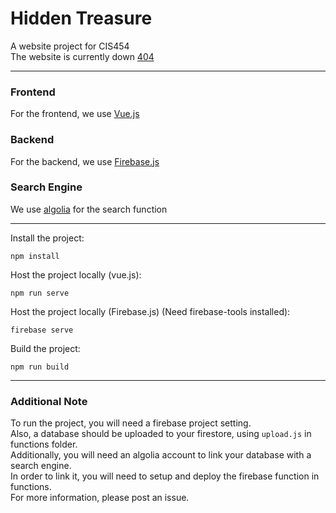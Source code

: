 # Hidden Treasure

A website project for CIS454  
The website is currently down [404](http://hidden-treasure.online/)  

------  

### Frontend  

For the frontend, we use [Vue.js](https://vuejs.org/)  

### Backend  

For the backend, we use [Firebase.js](https://firebase.google.com/)  

### Search Engine  

We use [algolia](https://www.algolia.com/) for the search function  

------  

Install the project:  
```
npm install
```

Host the project locally (vue.js):  
```
npm run serve
```
Host the project locally (Firebase.js) (Need firebase-tools installed):  
```
firebase serve
```
Build the project:  
```
npm run build
```  

------

### Additional Note  
To run the project, you will need a firebase project setting.  
Also, a database should be uploaded to your firestore, using `upload.js` in functions folder.  
Additionally, you will need an algolia account to link your database with a search engine.  
In order to link it, you will need to setup and deploy the firebase function in functions.  
For more information, please post an issue.  